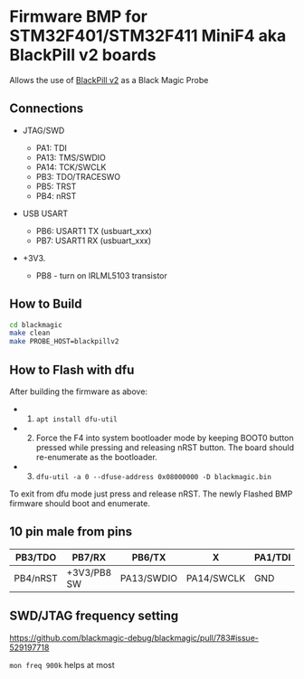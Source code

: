 # Firmware BMP for STM32F401/STM32F411 MiniF4 aka BlackPill v2 boards

Allows the use of [BlackPill v2](https://github.com/WeActStudio/WeActStudio.MiniSTM32F4x1) as a Black Magic Probe

## Connections

* JTAG/SWD
  * PA1: TDI
  * PA13: TMS/SWDIO
  * PA14: TCK/SWCLK
  * PB3: TDO/TRACESWO
  * PB5: TRST
  * PB4: nRST

* USB USART
  * PB6: USART1 TX (usbuart_xxx)
  * PB7: USART1 RX (usbuart_xxx)

* +3V3.
  * PB8 - turn on IRLML5103 transistor

## How to Build

```sh
cd blackmagic
make clean
make PROBE_HOST=blackpillv2
```

## How to Flash with dfu

After building the firmware as above:

* 1) `apt install dfu-util`
* 2) Force the F4 into system bootloader mode by keeping BOOT0 button pressed while pressing and releasing nRST
      button. The board should re-enumerate as the bootloader.
* 3) `dfu-util -a 0 --dfuse-address 0x08000000 -D blackmagic.bin`

To exit from dfu mode just press and release nRST. The newly Flashed BMP firmware should boot and enumerate.

## 10 pin male from pins

| PB3/TDO  | PB7/RX      | PB6/TX     | X          | PA1/TDI |
| -------- | ----------- | ---------- | ---------- | ------- |
| PB4/nRST | +3V3/PB8 SW | PA13/SWDIO | PA14/SWCLK | GND     |

## SWD/JTAG frequency setting

https://github.com/blackmagic-debug/blackmagic/pull/783#issue-529197718

`mon freq 900k` helps at most
